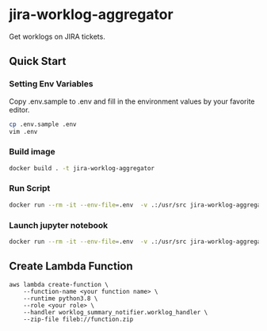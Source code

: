 # jira-worklog-aggregator
Get worklogs on JIRA tickets.

## Quick Start
### Setting Env Variables

Copy .env.sample to .env and fill in the environment values by your favorite editor.

```bash
cp .env.sample .env
vim .env
```

### Build image

```bash
docker build . -t jira-worklog-aggregator
```

### Run Script

```bash
docker run --rm -it --env-file=.env  -v .:/usr/src jira-worklog-aggregator python -m worklog_aggregator.worklog_aggregator
```


### Launch jupyter notebook

```bash
docker run --rm -it --env-file=.env  -v .:/usr/src jira-worklog-aggregator jupyter notebook
```

## Create Lambda Function

```
aws lambda create-function \
    --function-name <your function name> \
    --runtime python3.8 \
    --role <your role> \
    --handler worklog_summary_notifier.worklog_handler \
    --zip-file fileb://function.zip
```
